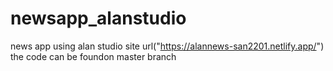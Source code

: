 # newsapp_alanstudio
news app using alan studio site url("https://alannews-san2201.netlify.app/")
the code can be foundon master branch
